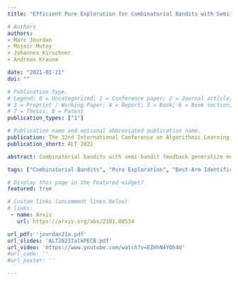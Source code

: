 ```yaml
---
title: "Efficient Pure Exploration for Combinatorial Bandits with Semi-Bandit Feedback"

# Authors
authors:
- Marc Jourdan
- Mojmír Mutný
- Johannes Kirschner
- Andreas Krause

date: "2021-01-21"
doi: ""

# Publication type.
# Legend: 0 = Uncategorized; 1 = Conference paper; 2 = Journal article;
# 3 = Preprint / Working Paper; 4 = Report; 5 = Book; 6 = Book section;
# 7 = Thesis; 8 = Patent
publication_types: ["1"]

# Publication name and optional abbreviated publication name.
publication: The 32nd International Conference on Algorithmic Learning Theory
publication_short: ALT 2021

abstract: Combinatorial bandits with semi-bandit feedback generalize multi-armed bandits, where the agent chooses sets of arms and observes a noisy reward for each arm contained in the chosen set. The action set satisfies a given structure such as forming a base of a matroid or a path in a graph. We focus on the pure-exploration problem of identifying the best arm with fixed confidence, as well as a more general setting, where the structure of the answer set differs from the one of the action set. Using the recently popularized game framework, we interpret this problem as a sequential zero-sum game and develop a CombGame meta-algorithm whose instances are asymptotically optimal algorithms with finite time guarantees. In addition to comparing two families of learners to instantiate our meta-algorithm, the main contribution of our work is a specific oracle efficient instance for best-arm identification with combinatorial actions. Based on a projection-free online learning algorithm for convex polytopes, it is the first computationally efficient algorithm which is asymptotically optimal and has competitive empirical performance.

tags: ["Combinatorial Bandits", "Pure Exploration", "Best-Arm Identification"]

# Display this page in the Featured widget?
featured: true

# Custom links (uncomment lines below)
# links:
 - name: Arxiv
   url: https://arxiv.org/abs/2101.08534

url_pdf: 'jourdan21a.pdf'
url_slides: 'ALT2021TalkPECB.pdf'
url_video: 'https://www.youtube.com/watch?v=EZHhN4YQh4U'
#url_code: ''
#url_poster: ''

---
```

